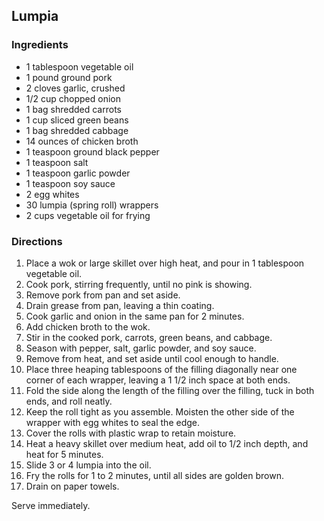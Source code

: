 ## Lumpia

### Ingredients
- 1 tablespoon vegetable oil  
- 1 pound ground pork  
- 2 cloves garlic, crushed  
- 1/2 cup chopped onion 
- 1 bag shredded carrots  
- 1 cup sliced green beans  
- 1 bag shredded cabbage  
- 14 ounces of chicken broth
- 1 teaspoon ground black pepper  
- 1 teaspoon salt  
- 1 teaspoon garlic powder  
- 1 teaspoon soy sauce  
- 2 egg whites
- 30 lumpia (spring roll) wrappers  
- 2 cups vegetable oil for frying  

### Directions
1. Place a wok or large skillet over high heat, and pour in 1 tablespoon vegetable oil. 
2. Cook pork, stirring frequently, until no pink is showing. 
3. Remove pork from pan and set aside. 
4. Drain grease from pan, leaving a thin coating. 
5. Cook garlic and onion in the same pan for 2 minutes. 
6. Add chicken broth to the wok.
7. Stir in the cooked pork, carrots, green beans, and cabbage. 
8. Season with pepper, salt, garlic powder, and soy sauce. 
9. Remove from heat, and set aside until cool enough to handle.
10. Place three heaping tablespoons of the filling diagonally near one corner of each wrapper, leaving a 1 1/2 inch space at both ends. 
11. Fold the side along the length of the filling over the filling, tuck in both ends, and roll neatly. 
12. Keep the roll tight as you assemble. Moisten the other side of the wrapper with egg whites to seal the edge. 
13. Cover the rolls with plastic wrap to retain moisture.
14. Heat a heavy skillet over medium heat, add oil to 1/2 inch depth, and heat for 5 minutes. 
15. Slide 3 or 4 lumpia into the oil. 
16. Fry the rolls for 1 to 2 minutes, until all sides are golden brown. 
17. Drain on paper towels. 

Serve immediately.
